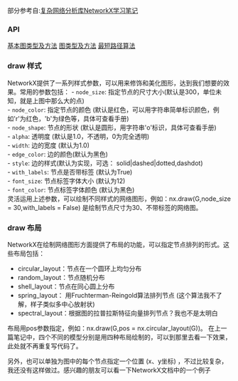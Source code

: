 部分参考自:[复杂网络分析库NetworkX学习笔记](http://blog.sciencenet.cn/blog-404069-337$2.html)
### API
[基本图类型及方法](https://networkx.readthedocs.io/en/stable/reference/classes.html#basic-graph-types)
[图类型及方法](https://networkx.readthedocs.io/en/stable/reference/classes.graph.html)
[最短路径算法](http://networkx.readthedocs.io/en/stable/reference/algorithms.shortest_paths.html)
### draw 样式
NetworkX提供了一系列样式参数，可以用来修饰和美化图形，达到我们想要的效果。常用的参数包括：
      - `node_size`:  指定节点的尺寸大小(默认是300，单位未知，就是上图中那么大的点)<br>
      - `node_color`:  指定节点的颜色 (默认是红色，可以用字符串简单标识颜色，例如'r'为红色，'b'为绿色等，具体可查看手册)<br>
      - `node_shape`:  节点的形状 (默认是圆形，用字符串'o'标识，具体可查看手册) <br>
      - `alpha`: 透明度 (默认是1.0，不透明，0为完全透明) <br>
      - `width`: 边的宽度 (默认为1.0)<br>
      - `edge_color`: 边的颜色(默认为黑色)<br>
      - `style`: 边的样式(默认为实现，可选： solid|dashed|dotted,dashdot)<br>
      - `with_labels`: 节点是否带标签 (默认为True) <br>
      - `font_size`: 节点标签字体大小 (默认为12)<br>
      - `font_color`: 节点标签字体颜色 (默认为黑色) <br>
灵活运用上述参数，可以绘制不同样式的网络图形，例如：nx.draw(G,node_size = 30,with_labels = False) 是绘制节点尺寸为30、不带标签的网络图。

### draw 布局
NetworkX在绘制网络图形方面提供了布局的功能，可以指定节点排列的形式。这些布局包括：

* circular_layout：节点在一个圆环上均匀分布
* random_layout：节点随机分布
* shell_layout：节点在同心圆上分布
* spring_layout： 用Fruchterman-Reingold算法排列节点 (这个算法我不了解，样子类似多中心放射状)
* spectral_layout：根据图的拉普拉斯特征向量排列节点？我也不是太明白

布局用pos参数指定，例如：nx.draw(G,pos = nx.circular_layout(G))。
在上一篇笔记中，四个不同的模型分别是用四种布局绘制的，可以到那里去看一下效果，此处就不再重复写代码了。

另外，也可以单独为图中的每个节点指定一个位置 (x、y坐标) ，不过比较复杂，我还没有这样做过。感兴趣的朋友可以看一下NetworkX文档中的一个例子
